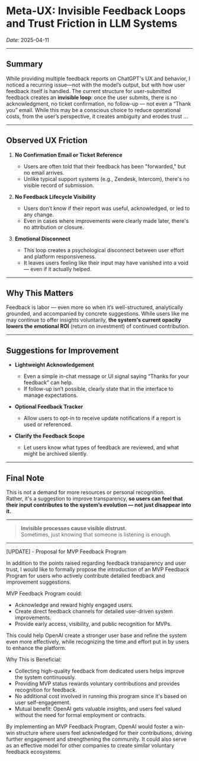 # **Meta-UX: Invisible Feedback Loops and Trust Friction in LLM Systems**
*Date:* 2025-04-11

---

## **Summary**

While providing multiple feedback reports on ChatGPT's UX and behavior, I noticed a recurring issue—not with the model’s output, but with how user feedback itself is handled. The current structure for user-submitted feedback creates an **invisible loop**: once the user submits, there is no acknowledgment, no ticket confirmation, no follow-up — not even a “Thank you” email. While this may be a conscious choice to reduce operational costs, from the user’s perspective, it creates ambiguity and erodes trust ...

---

## **Observed UX Friction**

1. **No Confirmation Email or Ticket Reference**
   - Users are often told that their feedback has been "forwarded," but no email arrives.
   - Unlike typical support systems (e.g., Zendesk, Intercom), there's no visible record of submission.

2. **No Feedback Lifecycle Visibility**
   - Users don’t know if their report was useful, acknowledged, or led to any change.
   - Even in cases where improvements were clearly made later, there's no attribution or closure.

3. **Emotional Disconnect**
   - This loop creates a psychological disconnect between user effort and platform responsiveness.
   - It leaves users feeling like their input may have vanished into a void — even if it actually helped.

---

## **Why This Matters**

Feedback is labor — even more so when it’s well-structured, analytically grounded, and accompanied by concrete suggestions. While users like me may continue to offer insights voluntarily, **the system's current opacity lowers the emotional ROI** (return on investment) of continued contribution.

---

## **Suggestions for Improvement**

- **Lightweight Acknowledgement**
  - Even a simple in-chat message or UI signal saying “Thanks for your feedback” can help.
  - If follow-up isn’t possible, clearly state that in the interface to manage expectations.

- **Optional Feedback Tracker**
  - Allow users to opt-in to receive update notifications if a report is used or referenced.

- **Clarify the Feedback Scope**
  - Let users know what types of feedback are reviewed, and what might be archived silently.

---

## **Final Note**

This is not a demand for more resources or personal recognition.  
Rather, it's a suggestion to improve transparency, **so users can feel that their input contributes to the system’s evolution — not just disappear into it.**

---

> **Invisible processes cause visible distrust.**  
> Sometimes, just knowing that someone is listening is enough.

---

[UPDATE] - Proposal for MVP Feedback Program

In addition to the points raised regarding feedback transparency and user trust, I would like to formally propose the introduction of an MVP Feedback Program for users who actively contribute detailed feedback and improvement suggestions.

MVP Feedback Program could:
- Acknowledge and reward highly engaged users.
- Create direct feedback channels for detailed user-driven system improvements.
- Provide early access, visibility, and public recognition for MVPs.

This could help OpenAI create a stronger user base and refine the system even more effectively, while recognizing the time and effort put in by users to enhance the platform.

Why This is Beneficial:
- Collecting high-quality feedback from dedicated users helps improve the system continuously.
- Providing MVP status rewards voluntary contributions and provides recognition for feedback.
- No additional cost involved in running this program since it's based on user self-engagement.
- Mutual benefit: OpenAI gets valuable insights, and users feel valued without the need for formal employment or contracts.

By implementing an MVP Feedback Program, OpenAI would foster a win-win structure where users feel acknowledged for their contributions, driving further engagement and strengthening the community. It could also serve as an effective model for other companies to create similar voluntary feedback ecosystems.
